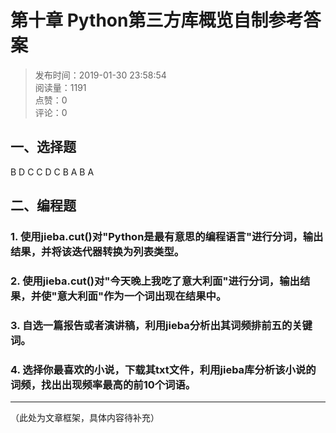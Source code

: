# 第十章 Python第三方库概览自制参考答案

> 发布时间：2019-01-30 23:58:54  
> 阅读量：1191  
> 点赞：0  
> 评论：0  

## 一、选择题

B D C C D C B A B A

## 二、编程题

### 1. 使用jieba.cut()对"Python是最有意思的编程语言"进行分词，输出结果，并将该迭代器转换为列表类型。

### 2. 使用jieba.cut()对"今天晚上我吃了意大利面"进行分词，输出结果，并使"意大利面"作为一个词出现在结果中。

### 3. 自选一篇报告或者演讲稿，利用jieba分析出其词频排前五的关键词。

### 4. 选择你最喜欢的小说，下载其txt文件，利用jieba库分析该小说的词频，找出出现频率最高的前10个词语。

---

（此处为文章框架，具体内容待补充）